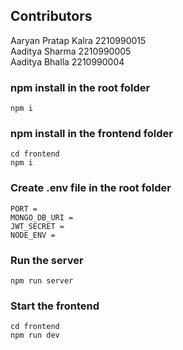 ## Contributors
Aaryan Pratap Kalra 2210990015  
Aaditya Sharma 2210990005  
Aaditya Bhalla 2210990004  

### npm install in the root folder
```
npm i
```
### npm install in the frontend folder
```
cd frontend
npm i
```
### Create .env file in the root folder
```
PORT =
MONGO_DB_URI =
JWT_SECRET =
NODE_ENV =
```
### Run the server
```
npm run server
```
### Start the frontend
```
cd frontend
npm run dev
```
